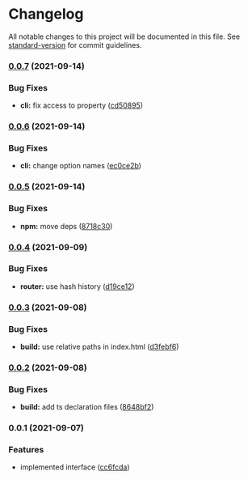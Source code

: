 # Changelog

All notable changes to this project will be documented in this file. See [standard-version](https://github.com/conventional-changelog/standard-version) for commit guidelines.

### [0.0.7](https://github.com/gemini-testing/hermione-profiler-ui/compare/v0.0.6...v0.0.7) (2021-09-14)


### Bug Fixes

* **cli:** fix access to property ([cd50895](https://github.com/gemini-testing/hermione-profiler-ui/commit/cd50895e12c605b61d91d0baed2783256ee09e14))

### [0.0.6](https://github.com/gemini-testing/hermione-profiler-ui/compare/v0.0.5...v0.0.6) (2021-09-14)


### Bug Fixes

* **cli:** change option names ([ec0ce2b](https://github.com/gemini-testing/hermione-profiler-ui/commit/ec0ce2bcbd259c5276b49ecf695b1c8b14f2a1bb))

### [0.0.5](https://github.com/gemini-testing/hermione-profiler-ui/compare/v0.0.4...v0.0.5) (2021-09-14)


### Bug Fixes

* **npm:** move deps ([8718c30](https://github.com/gemini-testing/hermione-profiler-ui/commit/8718c3088fd7a3a1757a1609d93f8e2391b05619))

### [0.0.4](https://github.com/gemini-testing/hermione-profiler-ui/compare/v0.0.3...v0.0.4) (2021-09-09)


### Bug Fixes

* **router:** use hash history ([d19ce12](https://github.com/gemini-testing/hermione-profiler-ui/commit/d19ce12fd2ed3eb4348776c723b3e3da6b226f59))

### [0.0.3](https://github.com/gemini-testing/hermione-profiler-ui/compare/v0.0.2...v0.0.3) (2021-09-08)


### Bug Fixes

* **build:** use relative paths in index.html ([d3febf6](https://github.com/gemini-testing/hermione-profiler-ui/commit/d3febf65c29ad5c3178dc7ace40993e8d8307b51))

### [0.0.2](https://github.com/gemini-testing/hermione-profiler-ui/compare/v0.0.1...v0.0.2) (2021-09-08)


### Bug Fixes

* **build:** add ts declaration files ([8648bf2](https://github.com/gemini-testing/hermione-profiler-ui/commit/8648bf274a342ea50f9d3604a4cc5791e0f6a987))

### 0.0.1 (2021-09-07)


### Features

* implemented interface ([cc6fcda](https://github.com/gemini-testing/hermione-profiler-ui/commit/cc6fcda1f2d27d6dec08685c0cffe6dcf2ea64dc))
